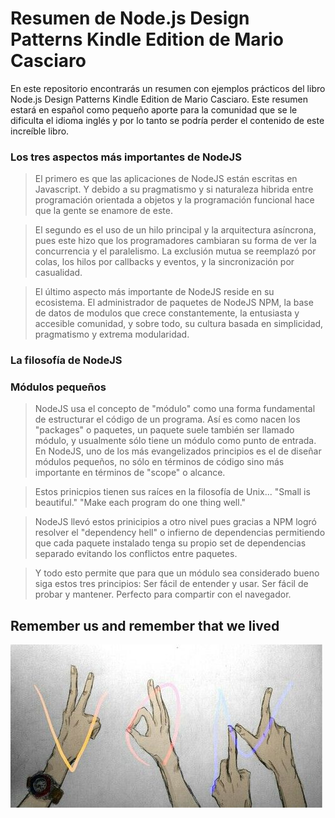 # Resumen de Node.js Design Patterns Kindle Edition de Mario Casciaro

En este repositorio encontrarás un resumen con ejemplos prácticos del libro Node.js Design Patterns Kindle Edition de Mario Casciaro. Este resumen estará en español como pequeño aporte para la comunidad que se le dificulta el idioma inglés y por lo tanto se podría perder el contenido de este increíble libro. 

### Los tres aspectos más importantes de NodeJS

> El primero es que las aplicaciones de NodeJS están escritas en Javascript.
> Y debido a su pragmatismo y si naturaleza hibrida entre programación orientada a objetos
> y la programación funcional hace que la gente se enamore de este.


> El segundo es el uso de un hilo principal y la arquitectura asíncrona, pues este
> hizo que los programadores cambiaran su forma de ver la concurrencia y el paralelismo.
> La exclusión mutua se reemplazó por colas, los hilos por callbacks y eventos, y
> la sincronización por casualidad.

> El último aspecto más importante de NodeJS reside en su ecosistema.
> El administrador de paquetes de NodeJS NPM, la base de datos de modulos que crece constantemente,
> la entusiasta y accesible comunidad, y sobre todo, su cultura basada en simplicidad, pragmatismo y extrema modularidad.

### La filosofía de NodeJS

### Módulos pequeños

> NodeJS usa el concepto de "módulo" como una forma fundamental de estructurar el código de un programa.
> Así es como nacen los "packages" o paquetes, un paquete suele también ser llamado módulo, y usualmente
> sólo tiene un módulo como punto de entrada. En NodeJS, uno de los más evangelizados principios es el de
> diseñar módulos pequeños, no sólo en términos de código sino más importante en términos de "scope" o alcance.

> Estos prinicpios tienen sus raíces en la filosofía de Unix...
> "Small is beautiful."
> "Make each program do one thing well."

> NodeJS llevó estos prinicipios a otro nivel pues gracias a NPM logró resolver el "dependency hell" o infierno de dependencias
> permitiendo que cada paquete instalado tenga su propio set de dependencias separado evitando los conflictos entre paquetes.

> Y todo esto permite que para que un módulo sea considerado bueno siga estos tres principios: 
> Ser fácil de entender y usar.
> Ser fácil de probar y mantener.
> Perfecto para compartir con el navegador.

## Remember us and remember that we lived

![VON](von.jpg)